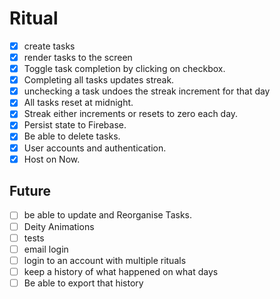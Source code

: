 # Ritual

- [x] create tasks
- [x] render tasks to the screen
- [x] Toggle task completion by clicking on checkbox.
- [x] Completing all tasks updates streak.
- [x] unchecking a task undoes the streak increment for that day
- [x] All tasks reset at midnight.
- [x] Streak either increments or resets to zero each day.
- [x] Persist state to Firebase.
- [x] Be able to delete tasks.
- [x] User accounts and authentication.
- [x] Host on Now.

## Future
- [ ] be able to update and Reorganise Tasks.
- [ ] Deity Animations
- [ ] tests
- [ ] email login
- [ ] login to an account with multiple rituals
- [ ] keep a history of what happened on what days
- [ ] Be able to export that history
